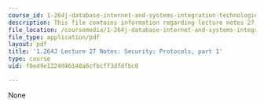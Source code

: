 ```yaml
---
course_id: 1-264j-database-internet-and-systems-integration-technologies-fall-2013
description: This file contains information regarding lecture notes 27.
file_location: /coursemedia/1-264j-database-internet-and-systems-integration-technologies-fall-2013/f0ed9e1224d46148a6cfbcff3dfdfbc0_MIT1_264JF13_lect_27.pdf
file_type: application/pdf
layout: pdf
title: '1.264J Lecture 27 Notes: Security: Protocols, part 1'
type: course
uid: f0ed9e1224d46148a6cfbcff3dfdfbc0

---
```

None
